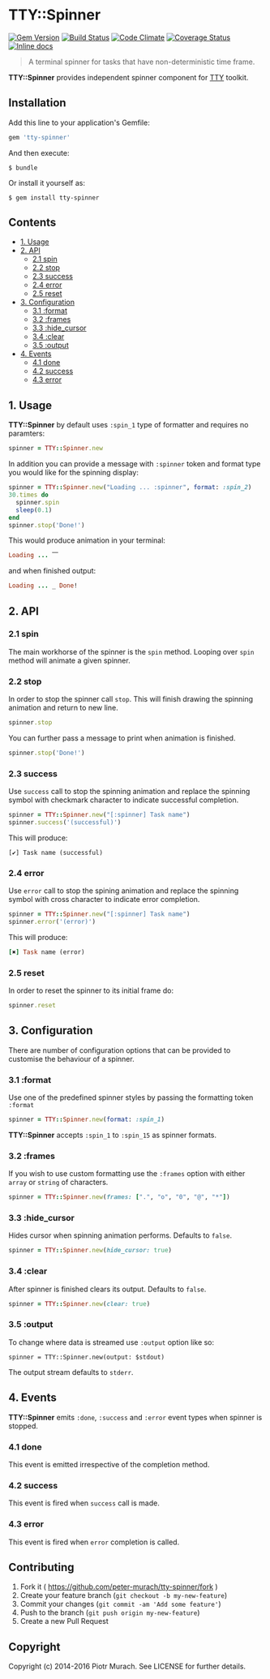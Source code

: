 # TTY::Spinner
[![Gem Version](https://badge.fury.io/rb/tty-spinner.svg)][gem]
[![Build Status](https://secure.travis-ci.org/peter-murach/tty-spinner.svg?branch=master)][travis]
[![Code Climate](https://codeclimate.com/github/peter-murach/tty-spinner/badges/gpa.png)][codeclimate]
[![Coverage Status](https://coveralls.io/repos/peter-murach/tty-spinner/badge.svg)][coverage]
[![Inline docs](http://inch-ci.org/github/peter-murach/tty-spinner.svg?branch=master)][inchpages]

[gem]: http://badge.fury.io/rb/tty-spinner
[travis]: http://travis-ci.org/peter-murach/tty-spinner
[codeclimate]: https://codeclimate.com/github/peter-murach/tty-spinner
[coverage]: https://coveralls.io/r/peter-murach/tty-spinner
[inchpages]: http://inch-ci.org/github/peter-murach/tty-spinner

> A terminal spinner for tasks that have non-deterministic time frame.

**TTY::Spinner** provides independent spinner component for [TTY](https://github.com/peter-murach/tty) toolkit.

## Installation

Add this line to your application's Gemfile:

```ruby
gem 'tty-spinner'
```

And then execute:

    $ bundle

Or install it yourself as:

    $ gem install tty-spinner

## Contents

* [1. Usage](#1-usage)
* [2. API](#2-api)
  * [2.1 spin](#21-spin)
  * [2.2 stop](#22-stop)
  * [2.3 success](#23-success)
  * [2.4 error](#24-error)
  * [2.5 reset](#25-reset)
* [3. Configuration](#3-configuration)
  * [3.1 :format](#31-format)
  * [3.2 :frames](#32-frames)
  * [3.3 :hide_cursor](#33-hide_cursor)
  * [3.4 :clear](#34-clear)
  * [3.5 :output](#35-output)
* [4. Events](#4-events)
  * [4.1 done](#41-done)
  * [4.2 success](#42-success)
  * [4.3 error](#43-error)

## 1. Usage

**TTY::Spinner** by default uses `:spin_1` type of formatter and requires no paramters:

```ruby
spinner = TTY::Spinner.new
```

In addition you can provide a message with `:spinner` token and format type you would like for the spinning display:

```ruby
spinner = TTY::Spinner.new("Loading ... :spinner", format: :spin_2)
30.times do
  spinner.spin
  sleep(0.1)
end
spinner.stop('Done!')
```

This would produce animation in your terminal:

```ruby
Loading ... ⎺
```

and when finished output:

```ruby
Loading ... _ Done!
```

## 2. API

### 2.1 spin

The main workhorse of the spinner is the `spin` method. Looping over `spin` method will animate a given spinner.

### 2.2 stop

In order to stop the spinner call `stop`. This will finish drawing the spinning animation and return to new line.

```ruby
spinner.stop
```

You can further pass a message to print when animation is finished.

```ruby
spinner.stop('Done!')
```

### 2.3 success

Use `success` call to stop the spinning animation and replace the spinning symbol with checkmark character to indicate successful completion.

```ruby
spinner = TTY::Spinner.new("[:spinner] Task name")
spinner.success('(successful)')
```

This will produce:

```
[✔] Task name (successful)
```

### 2.4 error

Use `error` call to stop the spining animation and replace the spinning symbol with cross character to indicate error completion.

```ruby
spinner = TTY::Spinner.new("[:spinner] Task name")
spinner.error('(error)')
```

This will produce:

```ruby
[✖] Task name (error)
```

### 2.5 reset

In order to reset the spinner to its initial frame do:

```ruby
spinner.reset
```

## 3. Configuration

There are number of configuration options that can be provided to customise the behaviour of a spinner.

### 3.1 :format

Use one of the predefined spinner styles by passing the formatting token `:format`

```ruby
spinner = TTY::Spinner.new(format: :spin_1)
```

**TTY::Spinner** accepts `:spin_1` to `:spin_15` as spinner formats.

### 3.2 :frames

If you wish to use custom formatting use the `:frames` option with either `array` or `string` of characters.

```ruby
spinner = TTY::Spinner.new(frames: [".", "o", "0", "@", "*"])
```

### 3.3 :hide_cursor

Hides cursor when spinning animation performs. Defaults to `false`.

```ruby
spinner = TTY::Spinner.new(hide_cursor: true)
```

### 3.4 :clear

After spinner is finished clears its output. Defaults to `false`.

```ruby
spinner = TTY::Spinner.new(clear: true)
```

### 3.5 :output

To change where data is streamed use `:output` option like so:

```
spinner = TTY::Spinner.new(output: $stdout)
```

The output stream defaults to `stderr`.

## 4. Events

**TTY::Spinner** emits `:done`, `:success` and `:error` event types when spinner is stopped.

### 4.1 done

This event is emitted irrespective of the completion method.

### 4.2 success

This event is fired when `success` call is made.

### 4.3 error

This event is fired when `error` completion is called.

## Contributing

1. Fork it ( https://github.com/peter-murach/tty-spinner/fork )
2. Create your feature branch (`git checkout -b my-new-feature`)
3. Commit your changes (`git commit -am 'Add some feature'`)
4. Push to the branch (`git push origin my-new-feature`)
5. Create a new Pull Request

## Copyright

Copyright (c) 2014-2016 Piotr Murach. See LICENSE for further details.
